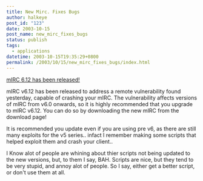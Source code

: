 ```yaml
---
title: New Mirc. Fixes Bugs
author: halkeye
post_id: "123"
date: 2003-10-15
post_name: new_mirc_fixes_bugs
status: publish
tags:
  - applications
datetime: 2003-10-15T19:35:29+0800
permalink: /2003/10/15/new_mirc_fixes_bugs/index.html
---
```


[mIRC 6.12 has been released!](https://www.mirc.com/)

mIRC v6.12 has been released to address a remote vulnerability found yesterday, capable of crashing your mIRC. The vulnerability affects versions of mIRC from v6.0 onwards, so it is highly recommended that you upgrade to mIRC v6.12. You can do so by downloading the new mIRC from the download page!

It is recommended you update even if you are using pre v6, as there are still many exploits for the v5 series.. infact I remember making some scripts that helped exploit them and crash your client..

I Know alot of people are whining about thier scripts not being updated to the new versions, but, to them I say, BAH. Scripts are nice, but they tend to be very stupid, and annoy alot of people. So I say, either get a better script, or don't use them at all.